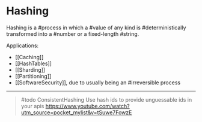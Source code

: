 # Hashing

Hashing is a #process in which a #value of any kind is #deterministically transformed into a #number or a fixed-length #string.

Applications:

* [[Caching]]
* [[HashTables]]
* [[Sharding]]
* [[Partitioning]]
* [[SoftwareSecurity]], due to usually being an #irreversible process

___

>#todo
> ConsistentHashing
> Use hash ids to provide unguessable ids in your apis
> <https://www.youtube.com/watch?utm_source=pocket_mylist&v=tSuwe7FowzE>
